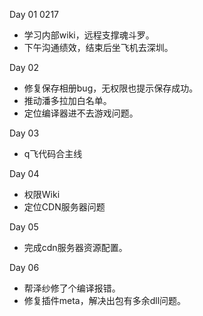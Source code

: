 Day 01 0217
* 学习内部wiki，远程支撑魂斗罗。
* 下午沟通绩效，结束后坐飞机去深圳。

Day 02
* 修复保存相册bug，无权限也提示保存成功。 
* 推动潘多拉加白名单。 
* 定位编译器进不去游戏问题。

Day 03
* q飞代码合主线

Day 04
* 权限Wiki
* 定位CDN服务器问题

Day 05
* 完成cdn服务器资源配置。


Day 06
* 帮泽纱修了个编译报错。
* 修复插件meta，解决出包有多余dll问题。 